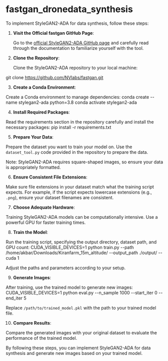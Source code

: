 # fastgan_dronedata_synthesis

To implement StyleGAN2-ADA for data synthesis, follow these steps:

1. **Visit the Official fastgan GitHub Page**:

   Go to the [official StyleGAN2-ADA GitHub page](https://github.com/NVlabs/fastgan) and carefully read through the documentation to familiarize yourself with the tool.

2. **Clone the Repository**:

   Clone the StyleGAN2-ADA repository to your local machine:

git clone https://github.com/NVlabs/fastgan.git


3. **Create a Conda Environment**:

Create a Conda environment to manage dependencies:
conda create --name stylegan2-ada python=3.8
conda activate stylegan2-ada



4. **Install Required Packages**:

Read the requirements section in the repository carefully and install the necessary packages:
pip install -r requirements.txt



5. **Prepare Your Data**:

Prepare the dataset you want to train your model on. Use the `dataset_tool.py` code provided in the repository to prepare the data.

Note: StyleGAN2-ADA requires square-shaped images, so ensure your data is appropriately formatted.

6. **Ensure Consistent File Extensions**:

Make sure file extensions in your dataset match what the training script expects. For example, if the script expects lowercase extensions (e.g., `.png`), ensure your dataset filenames are consistent.

7. **Choose Adequate Hardware**:

Training StyleGAN2-ADA models can be computationally intensive. Use a powerful GPU for faster training times.

8. **Train the Model**:

Run the training script, specifying the output directory, dataset path, and GPU count:
CUDA_VISIBLE_DEVICES=1 python train.py --path /home/akbar/Downloads/Kiranfarm_15m_altitude/  --output_path ./output/ --cuda 1




Adjust the paths and parameters according to your setup.

9. **Generate Images**:

After training, use the trained model to generate new images:
CUDA_VISIBLE_DEVICES=1 python eval.py --n_sample 1000 --start_iter 0 --end_iter 5

Replace `/path/to/trained_model.pkl` with the path to your trained model file.

10. **Compare Results**:

 Compare the generated images with your original dataset to evaluate the performance of the trained model.

By following these steps, you can implement StyleGAN2-ADA for data synthesis and generate new images based on your trained model.